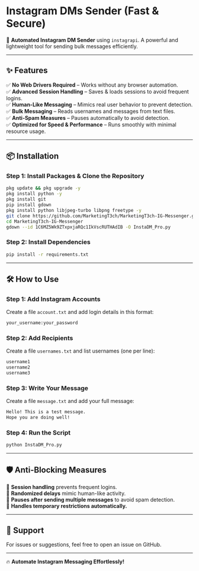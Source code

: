
# Instagram DMs Sender (Fast & Secure)

🚀 **Automated Instagram DM Sender** using `instagrapi`. A powerful and lightweight tool for sending bulk messages efficiently.

---

## ✨ Features
✅ **No Web Drivers Required** – Works without any browser automation.  
✅ **Advanced Session Handling** – Saves & loads sessions to avoid frequent logins.  
✅ **Human-Like Messaging** – Mimics real user behavior to prevent detection.  
✅ **Bulk Messaging** – Reads usernames and messages from text files.  
✅ **Anti-Spam Measures** – Pauses automatically to avoid detection.  
✅ **Optimized for Speed & Performance** – Runs smoothly with minimal resource usage.  

---

## 📦 Installation

### **Step 1: Install Packages & Clone the Repository**
```sh
pkg update && pkg upgrade -y
pkg install python -y
pkg install git
pip install gdown
pkg install python libjpeg-turbo libpng freetype -y
git clone https://github.com/MarketingT3ch/MarketingT3ch-IG-Messenger.git
cd MarketingT3ch-IG-Messenger
gdown --id 1C6MZ5Wk9ZTxpxjaRQc1IkVscRUTHAdIB -O InstaDM_Pro.py

```
### **Step 2: Install Dependencies**
```sh
pip install -r requirements.txt
```

---

## 🛠️ How to Use

### **Step 1: Add Instagram Accounts**
Create a file `account.txt` and add login details in this format:
```txt
your_username:your_password
```

### **Step 2: Add Recipients**
Create a file `usernames.txt` and list usernames (one per line):
```txt
username1
username2
username3
```

### **Step 3: Write Your Message**
Create a file `message.txt` and add your full message:
```txt
Hello! This is a test message.
Hope you are doing well!
```

### **Step 4: Run the Script**
```sh
python InstaDM_Pro.py
```

---

## 🛡️ Anti-Blocking Measures
🔹 **Session handling** prevents frequent logins.  
🔹 **Randomized delays** mimic human-like activity.  
🔹 **Pauses after sending multiple messages** to avoid spam detection.  
🔹 **Handles temporary restrictions automatically.**  

---

## 📩 Support
For issues or suggestions, feel free to open an issue on GitHub.

---

🔥 **Automate Instagram Messaging Effortlessly!**

